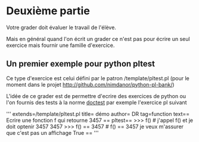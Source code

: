 
# Deuxième partie 

Votre grader doit évaluer le travail de l'élève.

Mais en général quand l'on écrit un grader ce n'est pas pour écrire un seul exercice mais fournir une famille d'exercice.

## Un premier exemple pour python pltest 

Ce type d'exercice est celui défini par le patron /template/pltest.pl (pour le moment dans le projet 
http://github.com/nimdanor/python-pl-bank/)

L'idée de ce grader est de permettre d'ecrire des exercices de python ou l'on fournis  des tests à la norme [doctest](https://docs.python.org/3/library/doctest.html) par exemple l'exercice pl suivant 

'''
    extends=/template/pltest.pl
    title= démo
    author= DR
    tag=function
    text==
    Ecrire une fonction f qui retourne 3457
    ==
    pltest==
    >>> f() # j'appel f() et je doit optenir 3457
    3457
    >>> f() == 3457 # f() == 3457 je veux m'assurer que c'est pas un affichage
    True
    ==
'''

  

